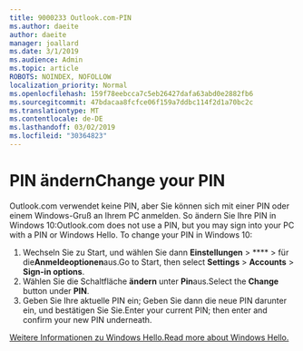 ```yaml
---
title: 9000233 Outlook.com-PIN
ms.author: daeite
author: daeite
manager: joallard
ms.date: 3/1/2019
ms.audience: Admin
ms.topic: article
ROBOTS: NOINDEX, NOFOLLOW
localization_priority: Normal
ms.openlocfilehash: 159f78eebcca7c5eb26427dafa63abd0e2882fb6
ms.sourcegitcommit: 47bdacaa8fcfce06f159a7ddbc114f2d1a70bc2c
ms.translationtype: MT
ms.contentlocale: de-DE
ms.lasthandoff: 03/02/2019
ms.locfileid: "30364823"
---
```

# <a name="change-your-pin"></a><span data-ttu-id="65c68-102">PIN ändern</span><span class="sxs-lookup"><span data-stu-id="65c68-102">Change your PIN</span></span>

<span data-ttu-id="65c68-p101">Outlook.com verwendet keine PIN, aber Sie können sich mit einer PIN oder einem Windows-Gruß an Ihrem PC anmelden. So ändern Sie Ihre PIN in Windows 10:</span><span class="sxs-lookup"><span data-stu-id="65c68-p101">Outlook.com does not use a PIN, but you may sign into your PC with a PIN or Windows Hello. To change your PIN in Windows 10:</span></span>

1. <span data-ttu-id="65c68-105">Wechseln Sie zu Start, und wählen Sie dann **Einstellungen** > \*\*\*\* > für die**Anmeldeoptionen**aus.</span><span class="sxs-lookup"><span data-stu-id="65c68-105">Go to Start, then select **Settings** > **Accounts** > **Sign-in options**.</span></span>
2. <span data-ttu-id="65c68-106">Wählen Sie die Schaltfläche **ändern** unter **Pin**aus.</span><span class="sxs-lookup"><span data-stu-id="65c68-106">Select the **Change** button under **PIN**.</span></span>
3. <span data-ttu-id="65c68-107">Geben Sie Ihre aktuelle PIN ein; Geben Sie dann die neue PIN darunter ein, und bestätigen Sie Sie.</span><span class="sxs-lookup"><span data-stu-id="65c68-107">Enter your current PIN; then enter and confirm your new PIN underneath.</span></span>

[<span data-ttu-id="65c68-108">Weitere Informationen zu Windows Hello.</span><span class="sxs-lookup"><span data-stu-id="65c68-108">Read more about Windows Hello.</span></span>](https://support.microsoft.com/help/17215/)